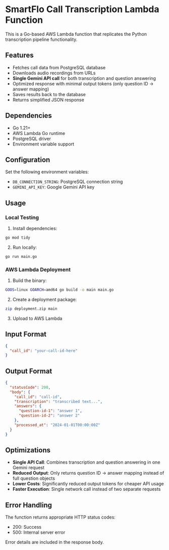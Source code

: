 # SmartFlo Call Transcription Lambda Function

This is a Go-based AWS Lambda function that replicates the Python transcription pipeline functionality.

## Features

- Fetches call data from PostgreSQL database
- Downloads audio recordings from URLs
- **Single Gemini API call** for both transcription and question answering
- Optimized response with minimal output tokens (only question ID -> answer mapping)
- Saves results back to the database
- Returns simplified JSON response

## Dependencies

- Go 1.21+
- AWS Lambda Go runtime
- PostgreSQL driver
- Environment variable support

## Configuration

Set the following environment variables:

- `DB_CONNECTION_STRING`: PostgreSQL connection string
- `GEMINI_API_KEY`: Google Gemini API key

## Usage

### Local Testing

1. Install dependencies:
```bash
go mod tidy
```

2. Run locally:
```bash
go run main.go
```

### AWS Lambda Deployment

1. Build the binary:
```bash
GOOS=linux GOARCH=amd64 go build -o main main.go
```

2. Create a deployment package:
```bash
zip deployment.zip main
```

3. Upload to AWS Lambda

## Input Format

```json
{
  "call_id": "your-call-id-here"
}
```

## Output Format

```json
{
  "statusCode": 200,
  "body": {
    "call_id": "call-id",
    "transcription": "transcribed text...",
    "answers": {
      "question-id-1": "answer 1",
      "question-id-2": "answer 2"
    },
    "processed_at": "2024-01-01T00:00:00Z"
  }
}
```

## Optimizations

- **Single API Call**: Combines transcription and question answering in one Gemini request
- **Reduced Output**: Only returns question ID -> answer mapping instead of full question objects
- **Lower Costs**: Significantly reduced output tokens for cheaper API usage
- **Faster Execution**: Single network call instead of two separate requests

## Error Handling

The function returns appropriate HTTP status codes:
- 200: Success
- 500: Internal server error

Error details are included in the response body.

